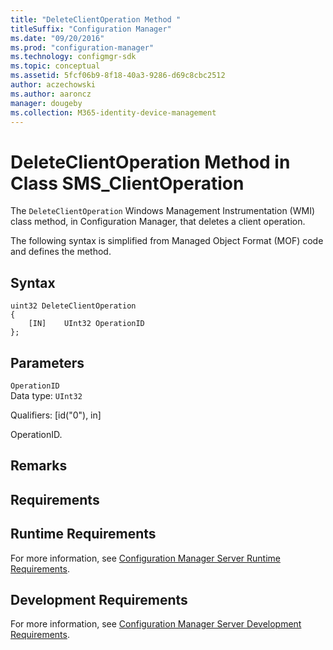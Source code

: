 ```yaml
---
title: "DeleteClientOperation Method "
titleSuffix: "Configuration Manager"
ms.date: "09/20/2016"
ms.prod: "configuration-manager"
ms.technology: configmgr-sdk
ms.topic: conceptual
ms.assetid: 5fcf06b9-8f18-40a3-9286-d69c8cbc2512
author: aczechowski
ms.author: aaroncz
manager: dougeby
ms.collection: M365-identity-device-management
---
```

# DeleteClientOperation Method in Class SMS_ClientOperation
The `DeleteClientOperation` Windows Management Instrumentation (WMI) class method, in Configuration Manager, that deletes a client operation.   

 The following syntax is simplified from Managed Object Format (MOF) code and defines the method.  

## Syntax  

```  
uint32 DeleteClientOperation   
{  
    [IN]    UInt32 OperationID  
};  
```  

## Parameters  
 `OperationID`  
 Data type: `UInt32`  

 Qualifiers: [id("0"), in]  

 OperationID.    

## Remarks  

## Requirements  

## Runtime Requirements  
 For more information, see [Configuration Manager Server Runtime Requirements](../../../develop/core/reqs/server-runtime-requirements.md).  

## Development Requirements  
 For more information, see [Configuration Manager Server Development Requirements](../../../develop/core/reqs/server-development-requirements.md).
